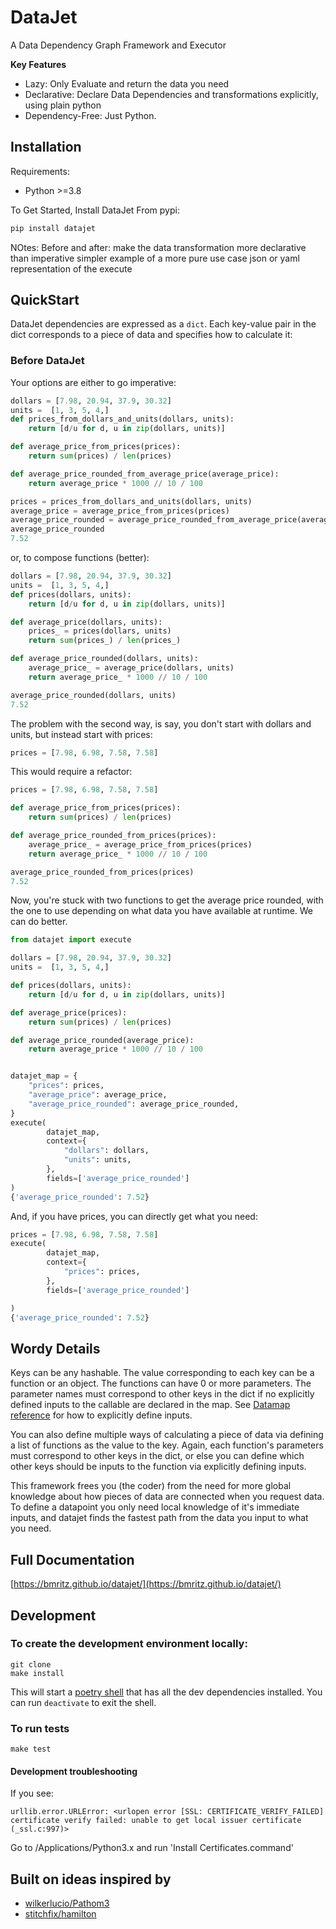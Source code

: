 # DataJet

A Data Dependency Graph Framework and Executor

**Key Features**
- Lazy: Only Evaluate and return the data you need
- Declarative: Declare Data Dependencies and transformations explicitly, using plain python
- Dependency-Free: Just Python. 

## Installation
Requirements:
- Python >=3.8

To Get Started, Install DataJet From pypi:
```bash
pip install datajet
```

NOtes:
Before and after:
make the data transformation more declarative than imperative
simpler example of a more pure use case
json or yaml representation of the execute

## QuickStart
DataJet dependencies are expressed as a `dict`. Each key-value pair in the dict corresponds to a piece of data and specifies how to calculate it:

### Before DataJet
Your options are either to go imperative:
```python
dollars = [7.98, 20.94, 37.9, 30.32]
units =  [1, 3, 5, 4,]
def prices_from_dollars_and_units(dollars, units):
    return [d/u for d, u in zip(dollars, units)]

def average_price_from_prices(prices):
    return sum(prices) / len(prices) 

def average_price_rounded_from_average_price(average_price):
    return average_price * 1000 // 10 / 100

prices = prices_from_dollars_and_units(dollars, units)
average_price = average_price_from_prices(prices)
average_price_rounded = average_price_rounded_from_average_price(average_price)
average_price_rounded
7.52
```
or, to compose functions (better):
```python
dollars = [7.98, 20.94, 37.9, 30.32]
units =  [1, 3, 5, 4,]
def prices(dollars, units):
    return [d/u for d, u in zip(dollars, units)]

def average_price(dollars, units):
    prices_ = prices(dollars, units)
    return sum(prices_) / len(prices_) 

def average_price_rounded(dollars, units):
    average_price_ = average_price(dollars, units)
    return average_price_ * 1000 // 10 / 100

average_price_rounded(dollars, units)
7.52
```

The problem with the second way, is say, you don't start with dollars and units, but instead start with prices:
```python
prices = [7.98, 6.98, 7.58, 7.58]
```

This would require a refactor:
```python
prices = [7.98, 6.98, 7.58, 7.58]

def average_price_from_prices(prices):
    return sum(prices) / len(prices) 

def average_price_rounded_from_prices(prices):
    average_price_ = average_price_from_prices(prices)
    return average_price_ * 1000 // 10 / 100

average_price_rounded_from_prices(prices)
7.52
```

Now, you're stuck with two functions to get the average price rounded, with the one to use depending on what data you have available at runtime. We can do better.


```python
from datajet import execute

dollars = [7.98, 20.94, 37.9, 30.32]
units =  [1, 3, 5, 4,]

def prices(dollars, units):
    return [d/u for d, u in zip(dollars, units)]

def average_price(prices):
    return sum(prices) / len(prices) 

def average_price_rounded(average_price):
    return average_price * 1000 // 10 / 100


datajet_map = {
    "prices": prices,
    "average_price": average_price,
    "average_price_rounded": average_price_rounded,
}
execute(
        datajet_map,
        context={
            "dollars": dollars,
            "units": units,
        }, 
        fields=['average_price_rounded']
)
{'average_price_rounded': 7.52}
```
And, if you have prices, you can directly get what you need:
```python
prices = [7.98, 6.98, 7.58, 7.58]
execute(
        datajet_map,
        context={
            "prices": prices,
        }, 
        fields=['average_price_rounded']

)
{'average_price_rounded': 7.52}
```

## Wordy Details 

Keys can be any hashable. The value corresponding to each key can be a function or an object. The functions can have 0 or more parameters. The parameter names must correspond to other keys in the dict if no explicitly defined inputs to the callable are declared in the map. See [Datamap reference](./docs/datamap-reference.md) for how to explicitly define inputs.

You can also define multiple ways of calculating a piece of data via defining a list of functions as the value to the key. Again, each function's parameters must correspond to other keys in the dict, or else you can define which other keys should be inputs to the function via explicitly defining inputs.

This framework frees you (the coder) from the need for more global knowledge about how pieces of data are connected when you request data. To define a datapoint you only need local knowledge of it's immediate inputs, and datajet finds the fastest path from the data you input to what you need.

## Full Documentation
[https://bmritz.github.io/datajet/](https://bmritz.github.io/datajet/)

## Development


### To create the development environment locally:
```
git clone
make install
```
This will start a [poetry shell](https://python-poetry.org/docs/cli/#shell) that has all the dev dependencies installed. You can run `deactivate` to exit the shell.

### To run tests
```
make test
```

#### Development troubleshooting
If you see:
```
urllib.error.URLError: <urlopen error [SSL: CERTIFICATE_VERIFY_FAILED] certificate verify failed: unable to get local issuer certificate (_ssl.c:997)>
```
Go to /Applications/Python3.x and run 'Install Certificates.command'

## Built on ideas inspired by
- [wilkerlucio/Pathom3](https://github.com/wilkerlucio/pathom3)
- [stitchfix/hamilton](https://github.com/stitchfix/hamilton)

